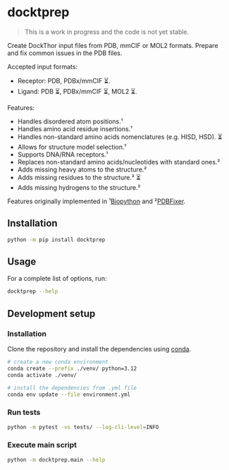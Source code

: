 # docktprep

> This is a work in progress and the code is not yet stable.
  
 Create DockThor input files from PDB, mmCIF or MOL2 formats. Prepare and fix common issues in the PDB files.

 Accepted input formats:
 - Receptor: PDB, PDBx/mmCIF ⏳.
 - Ligand: PDB ⏳, PDBx/mmCIF ⏳, MOL2 ⏳.


Features:
- Handles disordered atom positions.¹
- Handles amino acid residue insertions.¹
- Handles non-standard amino acids nomenclatures (e.g. HISD, HSD). ⏳
- Allows for structure model selection.¹
- Supports DNA/RNA receptors.¹
- Replaces non-standard amino acids/nucleotides with standard ones.²
- Adds missing heavy atoms to the structure.²
- Adds missing residues to the structure.² ⏳
- Adds missing hydrogens to the structure.²

Features originally implemented in ¹[Biopython](https://biopython.org/) and ²[PDBFixer](https://github.com/openmm/pdbfixer).

## Installation

```bash
python -m pip install docktprep
```

## Usage

For a complete list of options, run:
```bash
docktprep --help
```

## Development setup

### Installation
Clone the repository and install the dependencies using [conda](https://docs.anaconda.com/miniconda/install/).

```bash
# create a new conda environment
conda create --prefix ./venv/ python=3.12
conda activate ./venv/

# install the dependencies from .yml file
conda env update --file environment.yml
```

### Run tests

```bash
python -m pytest -vs tests/ --log-cli-level=INFO
```

### Execute main script

```bash
python -m docktprep.main --help
```
